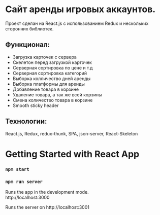 # Сайт аренды игровых аккаунтов.
  Проект сделан на React.js с использованием Redux и нескольких сторонних библиотек. 

## Функционал: 
  - Загрузка карточек с сервера
  - Скелетон перед загрузкой карточек
  - Серверная сортировка по цене и т.д
  - Серверная сортировка категорий  
  - Выборка колличество дней аренды
  - Выборка платформы для аренды
  - Добавление товара в корзине
  - Удаление товара, а так же всей корзины
  - Смена количество товара в корзине 
  - Smooth sticky header 

## Технологии:
  React.js, Redux, redux-thunk, SPA, json-server, React-Skeleton






# Getting Started with React App


### `npm start`
### `npm run server`

Runs the app in the development mode.\
http://localhost:3000

Runs the server on http://localhost:3001


